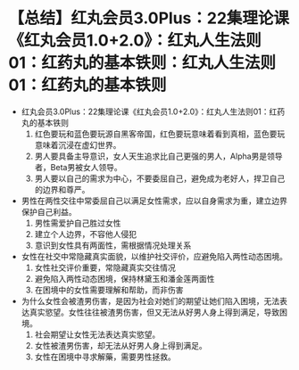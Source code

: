 # 【总结】红丸会员3.0Plus：22集理论课《红丸会员1.0+2.0》：红丸人生法则01：红药丸的基本铁则：红丸人生法则01：红药丸的基本铁则

-   红丸会员3.0Plus：22集理论课《红丸会员1.0+2.0》：红丸人生法则01：红药丸的基本铁则
    1.  红色要玩和蓝色要玩源自黑客帝国，红色要玩意味着看到真相，蓝色要玩意味着沉浸在虚幻世界。
    2.  男人要具备主导意识，女人天生追求比自己更强的男人，Alpha男是领导者，Beta男被女人领导。
    3.  男人要以自己的需求为中心，不要委屈自己，避免成为老好人，捍卫自己的边界和尊严。
-   男性在两性交往中常委屈自己以满足女性需求，应以自身需求为重，建立边界保护自己利益。
    1.  男性需爱护自己胜过女性
    2.  建立个人边界，不容他人侵犯
    3.  意识到女性具有两面性，需根据情况处理关系
-   女性在社交中常隐藏真实面貌，以维护社交评价，应避免陷入两性动态困境。
    1.  女性社交评价重要，常隐藏真实交往情况
    2.  避免陷入两性动态困境，保持林黛玉和潘金莲两面性
    3.  在困境中的女性需要理解和帮助，而非伤害
-   为什么女性会被渣男伤害，是因为社会对她们的期望让她们陷入困境，无法表达真实慾望。女性往往被渣男伤害，但又无法从好男人身上得到满足，导致困境。
    1.  社会期望让女性无法表达真实慾望。
    2.  女性被渣男伤害，却无法从好男人身上得到满足。
    3.  女性在困境中寻求解藥，需要男性拯救。
